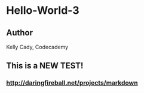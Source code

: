 # Hello-World-3

## Author

Kelly Cady, Codecademy

## This is a NEW TEST!


### http://daringfireball.net/projects/markdown
